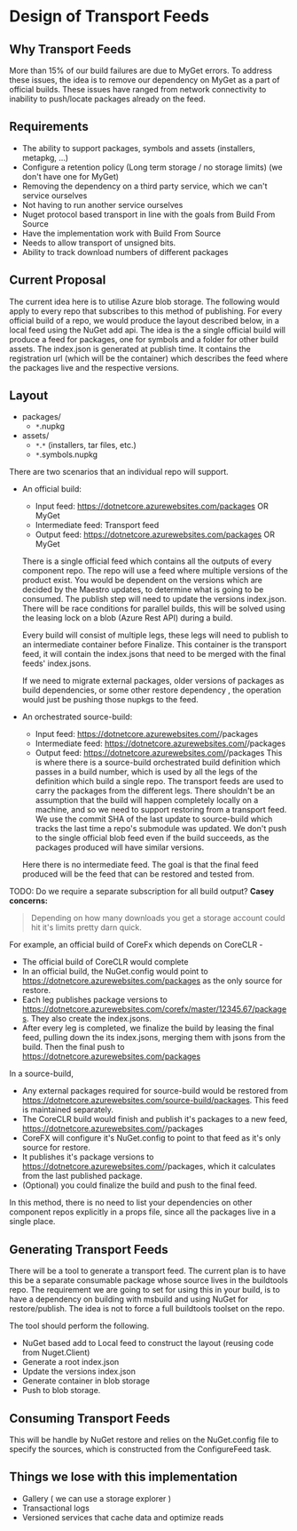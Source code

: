 # Design of Transport Feeds

## Why Transport Feeds
More than 15% of our build failures are due to MyGet errors. To address these issues, the idea is to remove our dependency on MyGet as a part of official builds. These issues have ranged from network connectivity to inability to push/locate packages already on the feed.

## Requirements
 * The ability to support packages, symbols and assets (installers, metapkg, ...)
 * Configure a retention policy (Long term storage / no storage limits) (we don't have one for MyGet)
 * Removing the dependency on a third party service, which we can't service ourselves 
 * Not having to run another service ourselves
 * Nuget protocol based transport in line with the goals from Build From Source
 * Have the implementation work with Build From Source
 * Needs to allow transport of unsigned bits.
 * Ability to track download numbers of different packages
 
## Current Proposal
The current idea here is to utilise Azure blob storage. The following would apply to every repo that subscribes to this method of publishing. For every official build of a repo, we would produce the layout described below, in a local feed using the NuGet add api. The idea is the a single official build will produce a feed for packages, one for symbols and a folder for other build assets. The index.json is generated at publish time. It contains the registration url (which will be the container) which describes the feed where the packages live and the respective versions.

## Layout 

 - packages/
   - `*`.nupkg
 - assets/
   - `*`.`*` (installers, tar files, etc.)
   - `*`.symbols.nupkg
   
There are two scenarios that an individual repo will support. 

 * An official build:   
    - Input feed: https://dotnetcore.azurewebsites.com/packages OR MyGet 
    - Intermediate feed: Transport feed 
    - Output feed: https://dotnetcore.azurewebsites.com/packages OR MyGet 
   
   There is a single official feed which contains all the outputs of every component repo. The repo will use a feed where multiple versions of the product exist. You would be dependent on the versions which are decided by the Maestro updates, to determine what is going to be consumed. The publish step will need to update the versions index.json. There will be race conditions for parallel builds, this will be solved using the leasing lock on a blob (Azure Rest API) during a build.
   
   Every build will consist of multiple legs, these legs will need to publish to an intermediate container before Finalize. This container is the transport feed, it will contain the index.jsons that need to be merged with the final feeds' index.jsons.
   
   If we need to migrate external packages, older versions of packages as build dependencies, or some other restore dependency , the operation would just be pushing those nupkgs to the feed.
  
 * An orchestrated source-build:
    - Input feed: https://dotnetcore.azurewebsites.com/<build-SHA in Source build>/packages 
    - Intermediate feed: https://dotnetcore.azurewebsites.com/<build-SHA in Source build>/packages 
    - Output feed: https://dotnetcore.azurewebsites.com/<build-SHA in Source build>/packages 
   This is where there is a source-build orchestrated build definition which passes in a build number, which is used by all the legs of the definition which build a single repo. The transport feeds are used to carry the packages from the different legs. There shouldn't be an assumption that the build will happen completely locally on a machine, and so we need to support restoring from a transport feed. We use the commit SHA of the last update to source-build which tracks the last time a repo's submodule was updated. We don't push to the single official blob feed even if the build succeeds, as the packages produced will have similar versions. 
   
   Here there is no intermediate feed. The goal is that the final feed produced will be the feed that can be restored and tested from.
   
TODO: Do we require a separate subscription for all build output? 
**Casey concerns:**
> Depending on how many downloads you get a storage account could hit it's limits pretty darn quick.

For example, an official build of CoreFx which depends on CoreCLR - 
 * The official build of CoreCLR would complete
 * In an official build, the NuGet.config would point to https://dotnetcore.azurewebsites.com/packages as the only source for restore.
 * Each leg publishes package versions to https://dotnetcore.azurewebsites.com/corefx/master/12345.67/packages. They also create the index.jsons.
 * After every leg is completed, we finalize the build by leasing the final feed, pulling down the its index.jsons, merging them with jsons from the build. Then the final push to https://dotnetcore.azurewebsites.com/packages 
 
In a source-build,
 * Any external packages required for source-build would be restored from https://dotnetcore.azurewebsites.com/source-build/packages. This feed is maintained separately.
 * The CoreCLR build would finish and publish it's packages to a new feed, https://dotnetcore.azurewebsites.com/<build-SHA in Source build>/packages
 * CoreFX will configure it's NuGet.config to point to that feed as it's only source for restore.
 * It publishes it's package versions to https://dotnetcore.azurewebsites.com/<build-SHA in Source build>/packages, which it calculates from the last published package.
 * (Optional) you could finalize the build and push to the final feed.
 
In this method, there is no need to list your dependencies on other component repos explicitly in a props file, since all the packages live in a single place.
 
## Generating Transport Feeds
There will be a tool to generate a transport feed. The current plan is to have this be a separate consumable package whose source lives in the buildtools repo. The requirement we are going to set for using this in your build, is to have a dependency on building with msbuild and using NuGet for restore/publish. The idea is not to force a full buildtools toolset on the repo.

The tool should perform the following.
 * NuGet based add to Local feed to construct the layout (reusing code from Nuget.Client)
 * Generate a root index.json 
 * Update the versions index.json
 * Generate container in blob storage
 * Push to blob storage.
 
## Consuming Transport Feeds
This will be handle by NuGet restore and relies on the NuGet.config file to specify the sources, which is constructed from the ConfigureFeed task.

## Things we lose with this implementation
 * Gallery ( we can use a storage explorer )
 * Transactional logs
 * Versioned services that cache data and optimize reads
